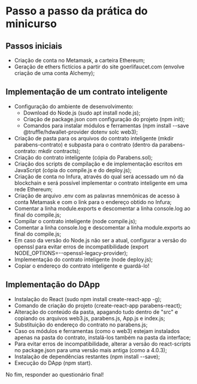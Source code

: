 # Passo a passo da prática do minicurso

## Passos iniciais

- Criação de conta no Metamask, a carteira Ethereum;
- Geração de ethers fictícios a partir do site goerlifaucet.com (envolve criação de uma conta Alchemy);


## Implementação de um contrato inteligente

- Configuração do ambiente de desenvolvimento:
  - Download do Node.js (sudo apt install node.js);
  - Criação de package.json com configuração do projeto (npm init);
  - Comandos para instalar módulos e ferramentas (npm install --save @truffle/hdwallet-provider dotenv solc web3);
- Criação de pasta para os arquivos do contrato inteligente (mkdir parabens-contrato) e subpasta para o contrato (dentro da parabens-contrato: mkdir contracts);
- Criação do contrato inteligente (cópia do Parabens.sol);
- Criação dos scripts de compilação e de implementação escritos em JavaScript (cópia do compile.js e do deploy.js);
- Criação de conta no Infura, através do qual será acessado um nó da blockchain e será possível implementar o contrato inteligente em uma rede Ethereum;
- Criação de arquivo .env com as palavras mnemônicas de acesso à conta Metamask e com o link para o endereço obtido no Infura;
- Comentar a linha module.exports e descomentar a linha console.log ao final do compile.js;
- Compilar o contrato inteligente (node compile.js);
- Comentar a linha console.log e descomentar a linha module.exports ao final do compile.js;
- Em caso da versão do Node.js não ser a atual, configurar a versão do openssl para evitar erros de incompatibilidade (export NODE_OPTIONS=--openssl-legacy-provider);
- Implementação do contrato inteligente (node deploy.js);
- Copiar o endereço do contrato inteligente e guardá-lo!


## Implementação do DApp

- Instalação do React (sudo npm install create-react-app -g);
- Comando de criação do projeto (create-react-app parabens-react);
- Alteração do conteúdo da pasta, apagando tudo dentro de "src" e copiando os arquivos web3.js, parabens.js, App.js e index.js;
- Substituição do endereço do contrato no parabens.js;
- Caso os módulos e ferramentas (como o web3) estejam instalados apenas na pasta do contrato, instalá-los também na pasta da interface;
- Para evitar erros de incompatibilidade, alterar a versão do react-scripts no package.json para uma versão mais antiga (como a 4.0.3);
- Instalação de dependências restantes (npm install --save);
- Execução do DApp (npm start).

No fim, responder ao questionário final!
